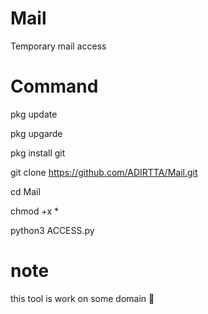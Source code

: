 # Mail
Temporary mail access 

# Command

pkg update 

pkg upgarde

pkg install git 

git clone https://github.com/ADIRTTA/Mail.git

cd Mail

chmod +x *

python3 ACCESS.py


# note 

this tool is work on some domain 🤗

